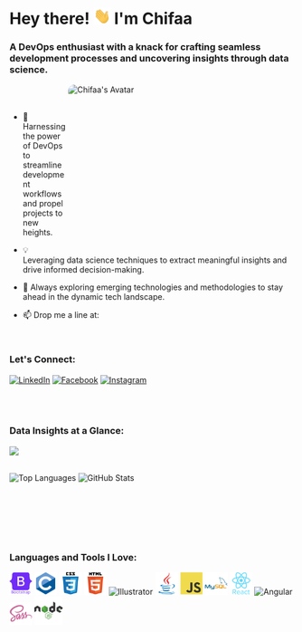 <h1 align="left">Hey there! <img src="https://raw.githubusercontent.com/ABSphreak/ABSphreak/master/gifs/Hi.gif" width="30px"> I'm Chifaa</h1>
<h3> A DevOps enthusiast with a knack for crafting seamless development processes and uncovering insights through data science.</h3>

<p><img align="right" src="https://img.freepik.com/premium-photo/devops-concept-with-copy-spacedevops-it-service-working-agile-environment-concept-with-word-icondev-ops-symbol-black-background-with-floor-reflection3d-render_507676-1833.jpg" alt="Chifaa's Avatar" height="300" width="400" style="border-radius:10px"/></p>
<br/>
<br/>

- 🚀 Harnessing the power of DevOps to streamline development workflows and propel projects to new heights.

- 💡 Leveraging data science techniques to extract meaningful insights and drive informed decision-making.

- 🌱 Always exploring emerging technologies and methodologies to stay ahead in the dynamic tech landscape.

- 📫 Drop me a line at: <a href="mailto:belchifaa@gmail.com"><img src="https://seeklogo.com/images/G/gmail-new-2020-logo-32DBE11BB4-seeklogo.com.png" height="15" width="20" /></a>

<br>

<h3 align="left">Let's Connect:</h3>
<p align="left">
  <a href="https://www.linkedin.com/in/chifaa-belmaaza/" target="_blank"><img align="center"
      src="https://raw.githubusercontent.com/rahuldkjain/github-profile-readme-generator/master/src/images/icons/Social/linked-in-alt.svg"
      alt="LinkedIn" height="30" width="40" /></a>
  <a href="https://www.facebook.com/Chifaa.Blm123/" target="_blank"><img align="center"
      src="https://raw.githubusercontent.com/rahuldkjain/github-profile-readme-generator/master/src/images/icons/Social/facebook.svg"
      alt="Facebook" height="30" width="40" /></a>
  <a href="https://www.instagram.com/chifaabelmaaza/" target="_blank"><img align="center"
      src="https://raw.githubusercontent.com/rahuldkjain/github-profile-readme-generator/master/src/images/icons/Social/instagram.svg"
      alt="Instagram" height="30" width="40" /></a>
</p>

<br>
<br>

<h3>Data Insights at a Glance:</h3>
<a href="https://github.com/chifaabelmaaza">
  <img align="center" src="https://github-readme-streak-stats.herokuapp.com/?user=chifaabelmaaza&theme=chartreuse-dark" />
</a>

<br/>
<br/>
<a href="https://github.com/chifaabelmaaza">
<p><img align="left" src="https://github-readme-stats.vercel.app/api/top-langs?username=chifaabelmaaza&show_icons=true&locale=en&layout=compact&theme=chartreuse-dark" alt="Top Languages" /></p>
</a>
<p>&nbsp;<img src="https://github-readme-stats.vercel.app/api?username=OvinduWijethunge&show_icons=true&locale=en&theme=chartreuse-dark" alt="GitHub Stats" width="410" /></p>
<br><br><br><br><br>

<h3 align="left">Languages and Tools I Love:</h3>
<p align="left"> 
    <img src="https://raw.githubusercontent.com/devicons/devicon/master/icons/bootstrap/bootstrap-plain-wordmark.svg"
      alt="Bootstrap" width="40" height="40" /> 
    <img src="https://raw.githubusercontent.com/devicons/devicon/master/icons/c/c-original.svg"
      alt="C" width="40" height="40" /> 
    <img src="https://raw.githubusercontent.com/devicons/devicon/master/icons/css3/css3-original-wordmark.svg" alt="CSS3"
      width="40" height="40" /> 
    <img src="https://raw.githubusercontent.com/devicons/devicon/master/icons/html5/html5-original-wordmark.svg"
      alt="HTML5" width="40" height="40" /> 
    <img src="https://www.vectorlogo.zone/logos/adobe_illustrator/adobe_illustrator-icon.svg" alt="Illustrator" width="40"
      height="40" /> 
    <img src="https://raw.githubusercontent.com/devicons/devicon/master/icons/java/java-original.svg" alt="Java" width="40"
      height="40" /> 
    <img src="https://raw.githubusercontent.com/devicons/devicon/master/icons/javascript/javascript-original.svg"
      alt="JavaScript" width="40" height="40" /> 
    <img src="https://raw.githubusercontent.com/devicons/devicon/master/icons/mysql/mysql-original-wordmark.svg"
      alt="MySQL" width="40" height="40" /> 
    <img src="https://raw.githubusercontent.com/devicons/devicon/master/icons/react/react-original-wordmark.svg"
      alt="React" width="40" height="40" /> 
    <img src="https://upload.wikimedia.org/wikipedia/commons/c/cf/Angular_full_color_logo.svg"
      alt="Angular" width="40" height="40" /> 
    <img src="https://raw.githubusercontent.com/devicons/devicon/master/icons/sass/sass-original.svg" alt="Sass" width="40"
      height="40" /> 
    <img src="https://raw.githubusercontent.com/devicons/devicon/master/icons/nodejs/nodejs-original-wordmark.svg"
      alt="Node.js" width="50" height="50" /> 
</p>
